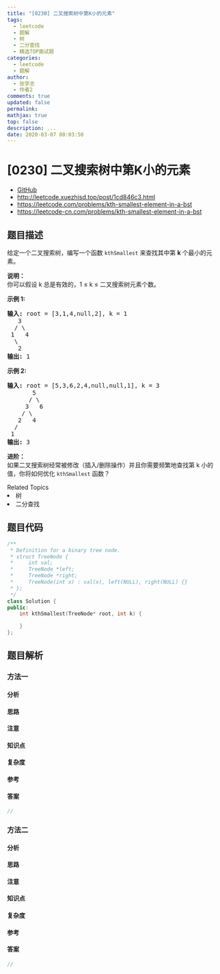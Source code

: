 ```yaml
---
title: "[0230] 二叉搜索树中第K小的元素"
tags:
  - leetcode
  - 题解
  - 树
  - 二分查找
  - 精选TOP面试题
categories:
  - leetcode
  - 题解
author:
  - 张学志
  - 作者2
comments: true
updated: false
permalink:
mathjax: true
top: false
description: ...
date: 2020-03-07 00:03:50
---
```



# [0230] 二叉搜索树中第K小的元素
* [GitHub](https://github.com/algoboy101/LeetCodeCrowdsource/tree/master/_posts/QA/%5B0230%5D%20%E4%BA%8C%E5%8F%89%E6%90%9C%E7%B4%A2%E6%A0%91%E4%B8%AD%E7%AC%ACK%E5%B0%8F%E7%9A%84%E5%85%83%E7%B4%A0.md)
* http://leetcode.xuezhisd.top/post/1cd846c3.html
* https://leetcode.com/problems/kth-smallest-element-in-a-bst
* https://leetcode-cn.com/problems/kth-smallest-element-in-a-bst


## 题目描述

<p>给定一个二叉搜索树，编写一个函数&nbsp;<code>kthSmallest</code>&nbsp;来查找其中第&nbsp;<strong>k&nbsp;</strong>个最小的元素。</p>

<p><strong>说明：</strong><br>
你可以假设 k 总是有效的，1 &le; k &le; 二叉搜索树元素个数。</p>

<p><strong>示例 1:</strong></p>

<pre><strong>输入:</strong> root = [3,1,4,null,2], k = 1
   3
  / \
 1   4
  \
&nbsp;  2
<strong>输出:</strong> 1</pre>

<p><strong>示例 2:</strong></p>

<pre><strong>输入:</strong> root = [5,3,6,2,4,null,null,1], k = 3
       5
      / \
     3   6
    / \
   2   4
  /
 1
<strong>输出:</strong> 3</pre>

<p><strong>进阶：</strong><br>
如果二叉搜索树经常被修改（插入/删除操作）并且你需要频繁地查找第 k 小的值，你将如何优化&nbsp;<code>kthSmallest</code>&nbsp;函数？</p>
<div><div>Related Topics</div><div><li>树</li><li>二分查找</li></div></div>


## 题目代码

```cpp
/**
 * Definition for a binary tree node.
 * struct TreeNode {
 *     int val;
 *     TreeNode *left;
 *     TreeNode *right;
 *     TreeNode(int x) : val(x), left(NULL), right(NULL) {}
 * };
 */
class Solution {
public:
    int kthSmallest(TreeNode* root, int k) {

    }
};
```


## 题目解析


### 方法一

#### 分析

#### 思路

#### 注意

#### 知识点

#### 复杂度

#### 参考

#### 答案

```cpp
//
```


### 方法二

#### 分析

#### 思路

#### 注意

#### 知识点

#### 复杂度

#### 参考

#### 答案

```cpp
//
```


